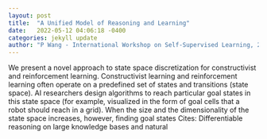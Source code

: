 ```yaml
---
layout: post
title:  "A Unified Model of Reasoning and Learning"
date:   2022-05-12 04:06:18 -0400
categories: jekyll update
author: "P Wang - International Workshop on Self-Supervised Learning, 2022"
---
```

We present a novel approach to state space discretization for constructivist and reinforcement learning. Constructivist learning and reinforcement learning often operate on a predefined set of states and transitions (state space). AI researchers design algorithms to reach particular goal states in this state space (for example, visualized in the form of goal cells that a robot should reach in a grid). When the size and the dimensionality of the state space increases, however, finding goal states Cites: Differentiable reasoning on large knowledge bases and natural